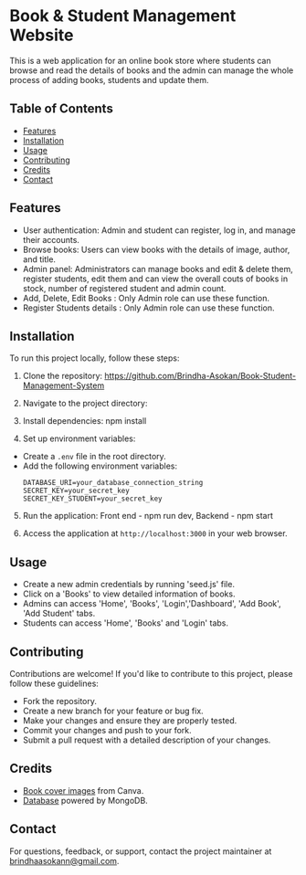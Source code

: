 # Book & Student Management Website

This is a web application for an online book store where students can browse and read the details of books and the admin can manage the whole process of adding books, students and update them.

## Table of Contents
- [Features](#features)
- [Installation](#installation)
- [Usage](#usage)
- [Contributing](#contributing)
- [Credits](#credits)
- [Contact](#contact)

## Features

- User authentication: Admin and student can register, log in, and manage their accounts.
- Browse books: Users can view books with the details of image, author, and title.
- Admin panel: Administrators can manage books and edit & delete them, register students, edit them and can view the overall couts of books in  stock, number of registered student and admin count.
- Add, Delete, Edit Books : Only Admin role can use these function.
- Register Students details : Only Admin role can use these function.

## Installation

To run this project locally, follow these steps:

1. Clone the repository: https://github.com/Brindha-Asokan/Book-Student-Management-System

2. Navigate to the project directory:

3. Install dependencies: npm install

4. Set up environment variables:
- Create a `.env` file in the root directory.
- Add the following environment variables:
  ```
  DATABASE_URI=your_database_connection_string
  SECRET_KEY=your_secret_key
  SECRET_KEY_STUDENT=your_secret_key
  ```

5. Run the application: Front end - npm run dev, Backend - npm start

6. Access the application at `http://localhost:3000` in your web browser.

## Usage

- Create a new admin credentials by running 'seed.js' file.
- Click on a 'Books' to view detailed information of books.
- Admins can access 'Home', 'Books', 'Login','Dashboard', 'Add Book', 'Add Student' tabs.
- Students can access 'Home', 'Books' and 'Login' tabs.

## Contributing

Contributions are welcome! If you'd like to contribute to this project, please follow these guidelines:
- Fork the repository.
- Create a new branch for your feature or bug fix.
- Make your changes and ensure they are properly tested.
- Commit your changes and push to your fork.
- Submit a pull request with a detailed description of your changes.

## Credits

- [Book cover images](https://www.canva.com/) from Canva.
- [Database](https://www.mongodb.com/) powered by MongoDB.

## Contact

For questions, feedback, or support, contact the project maintainer at [brindhaasokann@gmail.com](mailto:brindhaasokann@gmail.com).
